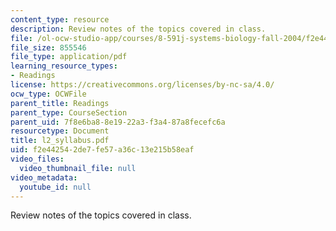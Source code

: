```yaml
---
content_type: resource
description: Review notes of the topics covered in class.
file: /ol-ocw-studio-app/courses/8-591j-systems-biology-fall-2004/f2e442542de7fe57a36c13e215b58eaf_l2_syllabus.pdf
file_size: 855546
file_type: application/pdf
learning_resource_types:
- Readings
license: https://creativecommons.org/licenses/by-nc-sa/4.0/
ocw_type: OCWFile
parent_title: Readings
parent_type: CourseSection
parent_uid: 7f8e6ba8-8e19-22a3-f3a4-87a8fecefc6a
resourcetype: Document
title: l2_syllabus.pdf
uid: f2e44254-2de7-fe57-a36c-13e215b58eaf
video_files:
  video_thumbnail_file: null
video_metadata:
  youtube_id: null
---
```

Review notes of the topics covered in class.